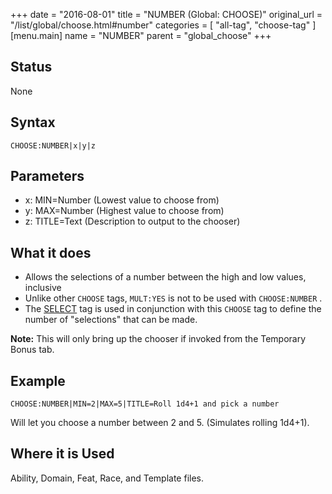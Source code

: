 +++
date = "2016-08-01"
title = "NUMBER (Global: CHOOSE)"
original_url = "/list/global/choose.html#number"
categories = [ "all-tag", "choose-tag" ]
[menu.main]
    name = "NUMBER"
    parent = "global_choose"
+++

## Status

None

## Syntax

`CHOOSE:NUMBER|x|y|z`

## Parameters

-   x: MIN=Number (Lowest value to choose from)
-   y: MAX=Number (Highest value to choose from)
-   z: TITLE=Text (Description to output to
    the chooser)



<span id="number"></span>

What it does
------------

-   Allows the selections of a number between the high and low values,
    inclusive
-   Unlike other `CHOOSE` tags, `MULT:YES` is not to be used with
    `CHOOSE:NUMBER` .
-   The [SELECT](/list/global/other/select.html) tag is used in
    conjunction with this `CHOOSE` tag to define the number of
    "selections" that can be made.

**Note:** This will only bring up the chooser if invoked from the
Temporary Bonus tab.

Example
-------

`CHOOSE:NUMBER|MIN=2|MAX=5|TITLE=Roll 1d4+1 and pick a number`

Will let you choose a number between 2 and 5. (Simulates rolling 1d4+1).

Where it is Used
----------------

Ability, Domain, Feat, Race, and Template files.

